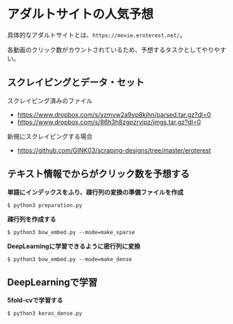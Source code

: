 # アダルトサイトの人気予想

具体的なアダルトサイトとは、`https://movie.eroterest.net/`。  

各動画のクリック数がカウントされているため、予想するタスクとしてやりやすい。  


## スクレイピングとデータ・セット

スクレイピング済みのファイル
 - https://www.dropbox.com/s/yzmvw2a9yp8kjhn/parsed.tar.gz?dl=0
 - https://www.dropbox.com/s/86h3h8zgpzrvjpz/imgs.tar.gz?dl=0
 

新規にスクレイピングする場合
 - https://github.com/GINK03/scraping-designs/tree/master/eroterest

## テキスト情報でからがクリック数を予想する

**単語にインデックスをふり、疎行列の変換の準備ファイルを作成**  

```
$ python3 preparation.py 
```

**疎行列を作成する**  
```
$ python3 bow_embed.py --mode=make_sparse
```

**DeepLearningに学習できるように密行列に変換**  
```
$ python3 bow_embed.py --mode=make_dense
```

## DeepLearningで学習

**5fold-cvで学習する**  
```
$ python3 keras_dense.py
```
